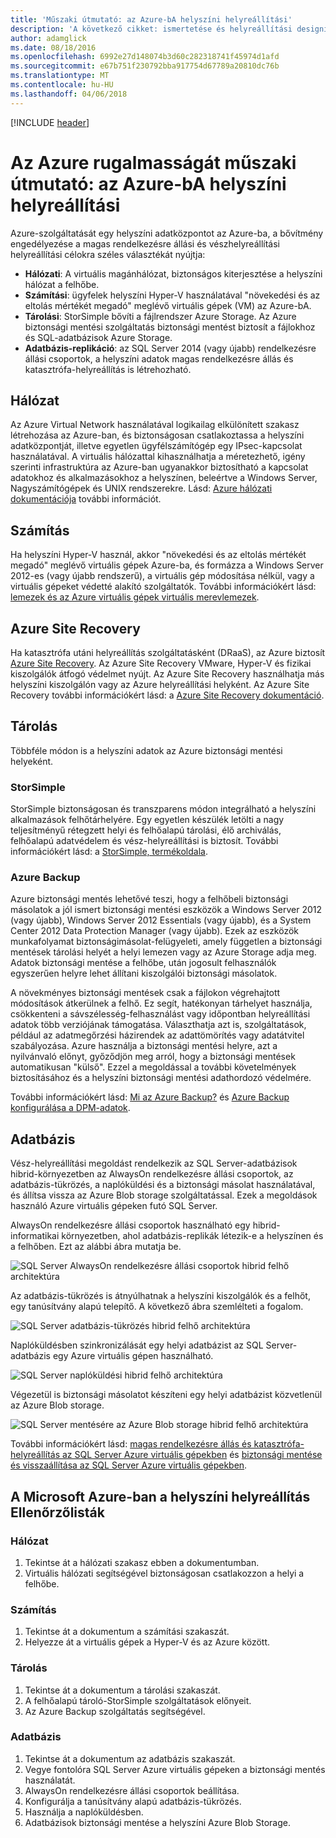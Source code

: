 ```yaml
---
title: 'Műszaki útmutató: az Azure-bA helyszíni helyreállítási'
description: 'A következő cikket: ismertetése és helyreállítási designing Azure-bA helyszíni infrastruktúra rendszerek'
author: adamglick
ms.date: 08/18/2016
ms.openlocfilehash: 6992e27d148074b3d60c282318741f45974d1afd
ms.sourcegitcommit: e67b751f230792bba917754d67789a20810dc76b
ms.translationtype: MT
ms.contentlocale: hu-HU
ms.lasthandoff: 04/06/2018
---
```

[!INCLUDE [header](../_includes/header.md)]

# <a name="azure-resiliency-technical-guidance-recovery-from-on-premises-to-azure"></a>Az Azure rugalmasságát műszaki útmutató: az Azure-bA helyszíni helyreállítási
Azure-szolgáltatását egy helyszíni adatközpontot az Azure-ba, a bővítmény engedélyezése a magas rendelkezésre állási és vészhelyreállítási helyreállítási célokra széles választékát nyújtja:

* **Hálózati**: A virtuális magánhálózat, biztonságos kiterjesztése a helyszíni hálózat a felhőbe.
* **Számítási**: ügyfelek helyszíni Hyper-V használatával "növekedési és az eltolás mértékét megadó" meglévő virtuális gépek (VM) az Azure-bA.
* **Tárolási**: StorSimple bővíti a fájlrendszer Azure Storage. Az Azure biztonsági mentési szolgáltatás biztonsági mentést biztosít a fájlokhoz és SQL-adatbázisok Azure Storage.
* **Adatbázis-replikáció**: az SQL Server 2014 (vagy újabb) rendelkezésre állási csoportok, a helyszíni adatok magas rendelkezésre állás és katasztrófa-helyreállítás is létrehozható.

## <a name="networking"></a>Hálózat
Az Azure Virtual Network használatával logikailag elkülönített szakasz létrehozása az Azure-ban, és biztonságosan csatlakoztassa a helyszíni adatközpontját, illetve egyetlen ügyfélszámítógép egy IPsec-kapcsolat használatával. A virtuális hálózattal kihasználhatja a méretezhető, igény szerinti infrastruktúra az Azure-ban ugyanakkor biztosítható a kapcsolat adatokhoz és alkalmazásokhoz a helyszínen, beleértve a Windows Server, Nagyszámítógépek és UNIX rendszerekre. Lásd: [Azure hálózati dokumentációja](/azure/virtual-network/virtual-networks-overview/) további információt.

## <a name="compute"></a>Számítás
Ha helyszíni Hyper-V használ, akkor "növekedési és az eltolás mértékét megadó" meglévő virtuális gépek Azure-ba, és formázza a Windows Server 2012-es (vagy újabb rendszerű), a virtuális gép módosítása nélkül, vagy a virtuális gépeket védetté alakító szolgáltatók. További információkért lásd: [lemezek és az Azure virtuális gépek virtuális merevlemezek](/azure/virtual-machines/virtual-machines-linux-about-disks-vhds/?toc=%2fazure%2fvirtual-machines%2flinux%2ftoc.json).

## <a name="azure-site-recovery"></a>Azure Site Recovery
Ha katasztrófa utáni helyreállítás szolgáltatásként (DRaaS), az Azure biztosít [Azure Site Recovery](https://azure.microsoft.com/services/site-recovery/). Az Azure Site Recovery VMware, Hyper-V és fizikai kiszolgálók átfogó védelmet nyújt. Az Azure Site Recovery használhatja más helyszíni kiszolgálón vagy az Azure helyreállítási helyként. Az Azure Site Recovery további információkért lásd: a [Azure Site Recovery dokumentáció](https://azure.microsoft.com/documentation/services/site-recovery/).

## <a name="storage"></a>Tárolás
Többféle módon is a helyszíni adatok az Azure biztonsági mentési helyeként.

### <a name="storsimple"></a>StorSimple
StorSimple biztonságosan és transzparens módon integrálható a helyszíni alkalmazások felhőtárhelyére. Egy egyetlen készülék letölti a nagy teljesítményű rétegzett helyi és felhőalapú tárolási, élő archiválás, felhőalapú adatvédelem és vész-helyreállítási is biztosít. További információkért lásd: a [StorSimple, termékoldala](https://azure.microsoft.com/services/storsimple/).

### <a name="azure-backup"></a>Azure Backup
Azure biztonsági mentés lehetővé teszi, hogy a felhőbeli biztonsági másolatok a jól ismert biztonsági mentési eszközök a Windows Server 2012 (vagy újabb), Windows Server 2012 Essentials (vagy újabb), és a System Center 2012 Data Protection Manager (vagy újabb). Ezek az eszközök munkafolyamat biztonságimásolat-felügyeleti, amely független a biztonsági mentések tárolási helyét a helyi lemezen vagy az Azure Storage adja meg. Adatok biztonsági mentése a felhőbe, után jogosult felhasználók egyszerűen helyre lehet állítani kiszolgálói biztonsági másolatok.

A növekményes biztonsági mentések csak a fájlokon végrehajtott módosítások átkerülnek a felhő. Ez segít, hatékonyan tárhelyet használja, csökkenteni a sávszélesség-felhasználást vagy időpontban helyreállítási adatok több verziójának támogatása. Választhatja azt is, szolgáltatások, például az adatmegőrzési házirendek az adattömörítés vagy adatátvitel szabályozása. Azure használja a biztonsági mentési helyre, azt a nyilvánvaló előnyt, győződjön meg arról, hogy a biztonsági mentések automatikusan "külső". Ezzel a megoldással a további követelmények biztosításához és a helyszíni biztonsági mentési adathordozó védelmére.

További információkért lásd: [Mi az Azure Backup?](/azure/backup/backup-introduction-to-azure-backup/) és [Azure Backup konfigurálása a DPM-adatok](https://technet.microsoft.com/library/jj728752.aspx).

## <a name="database"></a>Adatbázis
Vész-helyreállítási megoldást rendelkezik az SQL Server-adatbázisok hibrid-környezetben az AlwaysOn rendelkezésre állási csoportok, az adatbázis-tükrözés, a naplóküldési és a biztonsági másolat használatával, és állítsa vissza az Azure Blob storage szolgáltatással. Ezek a megoldások használó Azure virtuális gépeken futó SQL Server.

AlwaysOn rendelkezésre állási csoportok használható egy hibrid-informatikai környezetben, ahol adatbázis-replikák létezik-e a helyszínen és a felhőben. Ezt az alábbi ábra mutatja be.

![SQL Server AlwaysOn rendelkezésre állási csoportok hibrid felhő architektúra](./images/technical-guidance-recovery-on-premises-azure/SQL_Server_Disaster_Recovery-3.png)

Az adatbázis-tükrözés is átnyúlhatnak a helyszíni kiszolgálók és a felhőt, egy tanúsítvány alapú telepítő. A következő ábra szemlélteti a fogalom.

![SQL Server adatbázis-tükrözés hibrid felhő architektúra](./images/technical-guidance-recovery-on-premises-azure/SQL_Server_Disaster_Recovery-4.png)

Naplóküldésben szinkronizálását egy helyi adatbázist az SQL Server-adatbázis egy Azure virtuális gépen használható.

![SQL Server naplóküldési hibrid felhő architektúra](./images/technical-guidance-recovery-on-premises-azure/SQL_Server_Disaster_Recovery-5.png)

Végezetül is biztonsági másolatot készíteni egy helyi adatbázist közvetlenül az Azure Blob storage.

![SQL Server mentésére az Azure Blob storage hibrid felhő architektúra](./images/technical-guidance-recovery-on-premises-azure/SQL_Server_Disaster_Recovery-6.png)

További információkért lásd: [magas rendelkezésre állás és katasztrófa-helyreállítás az SQL Server Azure virtuális gépekben](/azure/virtual-machines/windows/sql/virtual-machines-windows-sql-high-availability-dr/) és [biztonsági mentése és visszaállítása az SQL Server Azure virtuális gépekben](/azure/virtual-machines/windows/sql/virtual-machines-windows-sql-backup-recovery/).

## <a name="checklists-for-on-premises-recovery-in-microsoft-azure"></a>A Microsoft Azure-ban a helyszíni helyreállítás Ellenőrzőlisták
### <a name="networking"></a>Hálózat
1. Tekintse át a hálózati szakasz ebben a dokumentumban.
2. Virtuális hálózati segítségével biztonságosan csatlakozzon a helyi a felhőbe.

### <a name="compute"></a>Számítás
1. Tekintse át a dokumentum a számítási szakaszát.
2. Helyezze át a virtuális gépek a Hyper-V és az Azure között.

### <a name="storage"></a>Tárolás
1. Tekintse át a dokumentum a tárolási szakaszát.
2. A felhőalapú tároló-StorSimple szolgáltatások előnyeit.
3. Az Azure Backup szolgáltatás segítségével.

### <a name="database"></a>Adatbázis
1. Tekintse át a dokumentum az adatbázis szakaszát.
2. Vegye fontolóra SQL Server Azure virtuális gépeken a biztonsági mentés használatát.
3. AlwaysOn rendelkezésre állási csoportok beállítása.
4. Konfigurálja a tanúsítvány alapú adatbázis-tükrözés.
5. Használja a naplóküldésben.
6. Adatbázisok biztonsági mentése a helyszíni Azure Blob Storage.


